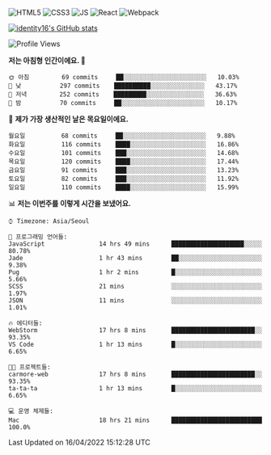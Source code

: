 ![HTML5](https://img.shields.io/badge/html5-E34F26?style=for-the-badge&logo=html5&logoColor=white)
![CSS3](https://img.shields.io/badge/css3-1572B6?style=for-the-badge&logo=css3&logoColor=white)
![JS](https://img.shields.io/badge/js-F7DF1E?style=for-the-badge&logo=javascript&logoColor=black)
![React](https://img.shields.io/badge/react-61DAFB?style=for-the-badge&logo=javascript&logoColor=black)
![Webpack](https://img.shields.io/badge/webpack-8DD6F9?style=for-the-badge&logo=webpack&logoColor=black)

[![identity16's GitHub stats](https://github-readme-stats.vercel.app/api?username=identity16&theme=graywhite&show_icons=true)](https://github.com/anuraghazra/github-readme-stats)

<!--START_SECTION:waka-->
![Profile Views](http://img.shields.io/badge/Profile%20Views-251-blue)

**저는 아침형 인간이에요. 🐤** 

```text
🌞 아침         69 commits     ██░░░░░░░░░░░░░░░░░░░░░░░   10.03% 
🌆 낮　         297 commits    ██████████░░░░░░░░░░░░░░░   43.17% 
🌃 저녁         252 commits    █████████░░░░░░░░░░░░░░░░   36.63% 
🌙 밤　         70 commits     ██░░░░░░░░░░░░░░░░░░░░░░░   10.17%

```
📅 **제가 가장 생산적인 날은 목요일이에요.** 

```text
월요일          68 commits     ██░░░░░░░░░░░░░░░░░░░░░░░   9.88% 
화요일          116 commits    ████░░░░░░░░░░░░░░░░░░░░░   16.86% 
수요일          101 commits    ███░░░░░░░░░░░░░░░░░░░░░░   14.68% 
목요일          120 commits    ████░░░░░░░░░░░░░░░░░░░░░   17.44% 
금요일          91 commits     ███░░░░░░░░░░░░░░░░░░░░░░   13.23% 
토요일          82 commits     ███░░░░░░░░░░░░░░░░░░░░░░   11.92% 
일요일          110 commits    ████░░░░░░░░░░░░░░░░░░░░░   15.99%

```


📊 **저는 이번주를 이렇게 시간을 보냈어요.** 

```text
⌚︎ Timezone: Asia/Seoul

💬 프로그래밍 언어들: 
JavaScript               14 hrs 49 mins      ████████████████████░░░░░   80.78% 
Jade                     1 hr 43 mins        ██░░░░░░░░░░░░░░░░░░░░░░░   9.38% 
Pug                      1 hr 2 mins         █░░░░░░░░░░░░░░░░░░░░░░░░   5.66% 
SCSS                     21 mins             ░░░░░░░░░░░░░░░░░░░░░░░░░   1.97% 
JSON                     11 mins             ░░░░░░░░░░░░░░░░░░░░░░░░░   1.01%

🔥 에디터들: 
WebStorm                 17 hrs 8 mins       ███████████████████████░░   93.35% 
VS Code                  1 hr 13 mins        █░░░░░░░░░░░░░░░░░░░░░░░░   6.65%

🐱‍💻 프로젝트들: 
carmore-web              17 hrs 8 mins       ███████████████████████░░   93.35% 
ta-ta-ta                 1 hr 13 mins        █░░░░░░░░░░░░░░░░░░░░░░░░   6.65%

💻 운영 체제들: 
Mac                      18 hrs 21 mins      █████████████████████████   100.0%

```


 Last Updated on 16/04/2022 15:12:28 UTC
<!--END_SECTION:waka-->
